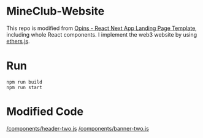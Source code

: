 # MineClub-Website
This repo is modified from [Opins - React Next App Landing Page Template](https://themeforest.net/item/opins-react-next-app-landing-page-template/28520326), including whole React components. I implement the web3 website by using [ethers.js](https://docs.ethers.io/v5/).
# Run
```
npm run build
npm run start
```
# Modified Code
[/components/header-two.js](/components/header-two.js)
[/components/banner-two.js](/components/banner-two.js)